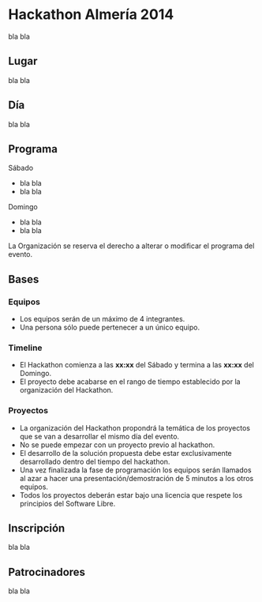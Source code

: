 Hackathon Almería 2014
======================

bla bla

Lugar
-----

bla bla

Día
---

bla bla

Programa
--------

Sábado
  * bla bla
  * bla bla

Domingo
  * bla bla 
  * bla bla

La Organización se reserva el derecho a alterar o modificar el programa del evento.

Bases
-----

### Equipos
* Los equipos serán de un máximo de 4 integrantes. 
* Una persona sólo puede pertenecer a un único equipo.

### Timeline
* El Hackathon comienza a las **xx:xx** del Sábado y termina a las **xx:xx** del Domingo.
* El proyecto debe acabarse en el rango de tiempo establecido por la organización del Hackathon.

### Proyectos
* La organización del Hackathon propondrá la temática de los proyectos que se van a desarrollar el mismo día del evento.
* No se puede empezar con un proyecto previo al hackathon. 
* El desarrollo de la solución propuesta debe estar exclusivamente desarrollado dentro del tiempo del hackathon.
* Una vez finalizada la fase de programación los equipos serán llamados al azar a hacer una presentación/demostración de 5 minutos a los otros equipos.
* Todos los proyectos deberán estar bajo una licencia que respete los principios del Software Libre.


Inscripción
------------

bla bla

Patrocinadores
--------------

bla bla
